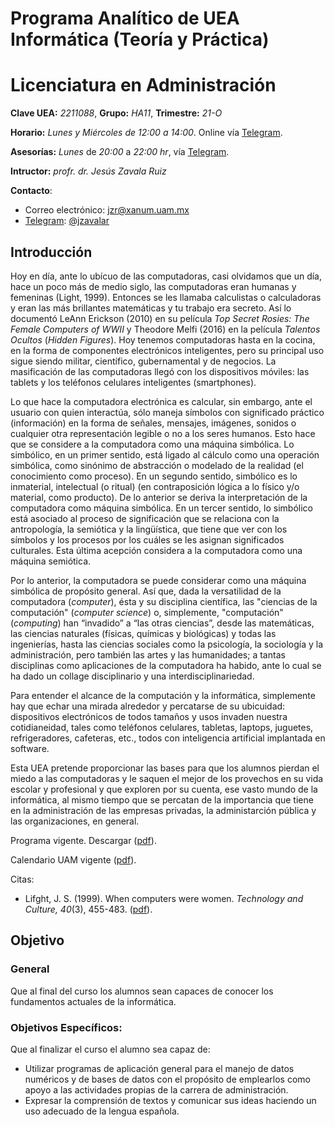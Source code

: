 # Programa Analítico de UEA Informática (Teoría y Práctica)
# Licenciatura en Administración

**Clave UEA:** *2211088*, **Grupo:** *HA11*, **Trimestre:** *21-O*

**Horario:** *Lunes y Miércoles de 12:00 a 14:00*. Online vía [Telegram](https://telegram.org/apps).

**Asesorías:**  *Lunes* de *20:00* a *22:00 hr*, vía [Telegram](https://telegram.org/apps).

**Intructor:** *profr. dr. Jesús Zavala Ruiz*

**Contacto**:
- Correo electrónico: [jzr@xanum.uam.mx](mailto:jzr@xanum.uam.mx)
- [Telegram](t_logo.svg): [@jzavalar](https://telegram.me/jzavalar)

## Introducción

Hoy en día, ante lo ubícuo de las computadoras, casi olvidamos que un día, hace un poco más de medio siglo, las computadoras eran humanas y femeninas (Light, 1999). Entonces se les llamaba calculistas o calculadoras y eran las más brillantes matemáticas y tu trabajo era secreto. Así lo documentó LeAnn Erickson (2010) en su película _Top Secret Rosies: The Female Computers of WWII_ y Theodore Melfi (2016) en la película _Talentos Ocultos_ (_Hidden Figures_). Hoy tenemos computadoras hasta en la cocina, en la forma de componentes electrónicos inteligentes, pero su principal uso sigue siendo militar, científico, gubernamental y de negocios. La masificación de las computadoras llegó con los dispositivos móviles: las tablets y los teléfonos celulares inteligentes (smartphones).

Lo que hace la computadora electrónica es calcular, sin embargo, ante el usuario con quien interactúa, sólo maneja símbolos con significado práctico (información) en la forma de señales, mensajes, imágenes, sonidos o cualquier otra representación legible o no a los seres humanos. Esto hace que se considere a la computadora como una máquina simbólica. Lo simbólico, en un primer sentido, está ligado al cálculo como una operación simbólica, como sinónimo de abstracción o modelado de la realidad (el conocimiento como proceso). En un segundo sentido, simbólico es lo inmaterial, intelectual (o ritual) (en contraposición lógica a lo físico y/o material, como producto). De lo anterior se deriva la interpretación de la computadora como máquina simbólica. En un tercer sentido, lo simbólico está asociado al proceso de significación que se relaciona con la antropología, la semiótica y la lingüística, que tiene que ver con los símbolos y los procesos por los cuáles se les asignan significados culturales. Esta última acepción considera a la computadora como una máquina semiótica.

Por lo anterior, la computadora se puede considerar como una máquina simbólica de propósito general. Así que, dada la versatilidad de la computadora (_computer_), ésta y su disciplina científica, las "ciencias de la computación" (_computer science_) o, simplemente, "computación" (_computing_) han “invadido” a “las otras ciencias”, desde las matemáticas, las ciencias naturales (físicas, químicas y biológicas) y todas las ingenierías, hasta las ciencias sociales como la psicología, la sociología y la administración, pero también las artes y las humanidades; a tantas disciplinas como aplicaciones de la computadora ha habido, ante lo cual se ha dado un collage disciplinario y una interdisciplinariedad.

Para entender el alcance de la computación y la informática, simplemente hay que echar una mirada alrededor y percatarse de su ubicuidad: dispositivos electrónicos de todos tamaños y usos invaden nuestra cotidianeidad, tales como teléfonos celulares, tabletas, laptops, juguetes, refrigeradores, cafeteras, etc., todos con inteligencia artificial implantada en software.

Esta UEA pretende proporcionar las bases para que los alumnos pierdan el miedo a las computadoras y le saquen el mejor de los provechos en su vida escolar y profesional y que exploren por su cuenta, ese vasto mundo de la informática, al mismo tiempo que se percatan de la importancia que tiene en la administración de las empresas privadas, la administarción pública y las organizaciones, en general.

Programa vigente. Descargar ([pdf](http://csh.izt.uam.mx/sistemadivisional/SDIP/pac/2211088pe.pdf)).

Calendario UAM vigente ([pdf](http://www.uam.mx/calendario/index.html)).

Citas:
- Lifght, J. S. (1999). When computers were women. _Technology and Culture, 40_(3), 455-483. ([pdf](http://pcfly.info/doc/Computers/18.pdf)).

## Objetivo
### General
Que al final del curso los alumnos sean capaces de conocer los fundamentos actuales de la informática.

### Objetivos Específicos:

Que al finalizar el curso el alumno sea capaz de:
- Utilizar programas de aplicación general para el manejo de datos numéricos y de bases de datos con el propósito de emplearlos como apoyo a las actividades propias de la carrera de administración.
- Expresar la comprensión de textos y comunicar sus ideas haciendo un uso adecuado de la lengua española.
